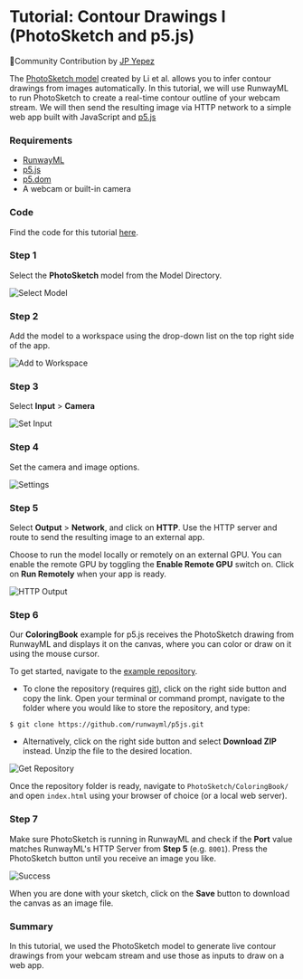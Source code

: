 # Tutorial: Contour Drawings I (PhotoSketch and p5.js)

🎉Community Contribution by [JP Yepez](https://www.jpyepez.com)

The [PhotoSketch model](https://arxiv.org/pdf/1901.00542.pdf) created by Li et al. allows you to infer contour drawings from images automatically.
In this tutorial, we will use RunwayML to run PhotoSketch to create a real-time contour outline of your webcam stream. We will then send the resulting image via HTTP network to a simple web app built with JavaScript and [p5.js](http://p5js.org/)

### Requirements
- [RunwayML](https://runwayml.com/)
- [p5.js](https://p5js.org/download/)
- [p5.dom](https://p5js.org/reference/#/libraries/p5.dom)
- A webcam or built-in camera

### Code
Find the code for this tutorial [here](https://github.com/runwayml/p5js/tree/master/PhotoSketch/ColoringBook).

### Step 1

Select the **PhotoSketch** model from the Model Directory.

![Select Model](assets/images/tutorials/tutorial_photosketch/01_select_model.png)

### Step 2

Add the model to a workspace using the drop-down list on the top right
side of the app.

![Add to Workspace](assets/images/tutorials/tutorial_photosketch/02_add_to_workspace.png)

### Step 3

Select **Input** > **Camera**

![Set Input](assets/images/tutorials/tutorial_photosketch/03_set_input.png)

### Step 4

Set the camera and image options.

![Settings](assets/images/tutorials/tutorial_photosketch/04_settings.png)

### Step 5

Select **Output** > **Network**, and click on **HTTP**.
Use the HTTP server and route to send the resulting image to an external app.

Choose to run the model locally or remotely on an external GPU. You
can enable the remote GPU by toggling the **Enable Remote GPU**
switch on. Click on **Run Remotely** when your app is ready.

![HTTP Output](assets/images/tutorials/tutorial_photosketch/05_http.png)

### Step 6

Our **ColoringBook** example for p5.js receives the PhotoSketch drawing from RunwayML and displays it on the canvas, where you can color or draw on it using the mouse cursor.

To get started, navigate to the [example repository](https://github.com/runwayml/p5js).

* To clone the repository (requires [git](https://git-scm.com/)), click on the right side button and copy the link. Open your terminal or command prompt, navigate to the folder where you would like to store the repository, and type:

```
$ git clone https://github.com/runwayml/p5js.git
```

* Alternatively, click on the right side button and select **Download ZIP** instead. Unzip the file to the desired location.

![Get Repository](assets/images/tutorials/tutorial_photosketch/06_repository.png)

Once the repository folder is ready, navigate to `PhotoSketch/ColoringBook/` and open `index.html` using your browser of choice (or a local web server).

### Step 7

Make sure PhotoSketch is running in RunwayML and check if the **Port** value matches RunwayML's HTTP Server from **Step 5** (e.g. `8001`). Press the PhotoSketch button until you receive an image you like.

![Success](assets/images/tutorials/tutorial_photosketch/07_success.png)

When you are done with your sketch, click on the
**Save** button to download the canvas as an image file.

### Summary

In this tutorial, we used the PhotoSketch model to generate live contour drawings from your webcam stream and use those as inputs to draw on a web app.
